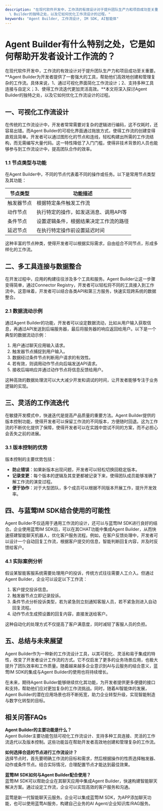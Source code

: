 ```yaml
---
description: "在现代软件开发中，工作流的有效设计对于提升团队生产力和项目成功至关重要。**Agent Builder为开发者提供了一套强大的工具，帮助他们高效地创建和管理复杂的工作流。具体来说，1、通过可视化界面简化工作流设计；2、支持多种工具连接与自定义；3、使得工作流迭代更加灵活高效。**本文将深入探讨Agent\
  \ Builder的独特之处，以及它如何优化工作流设计的过程。"
keywords: "Agent Builder, 工作流设计, IM SDK, AI智能体"
---
```

# Agent Builder有什么特别之处，它是如何帮助开发者设计工作流的？

在现代软件开发中，工作流的有效设计对于提升团队生产力和项目成功至关重要。**Agent Builder为开发者提供了一套强大的工具，帮助他们高效地创建和管理复杂的工作流。具体来说，1、通过可视化界面简化工作流设计；2、支持多种工具连接与自定义；3、使得工作流迭代更加灵活高效。**本文将深入探讨Agent Builder的独特之处，以及它如何优化工作流设计的过程。

## 一、可视化工作流设计

在传统的工作流设计中，开发者常常需要对复杂的逻辑进行编码，这不仅耗时，还容易出错。而Agent Builder的可视化界面通过拖放方式，使得工作流的创建变得直观且简单。开发者可以通过图形化的节点和连线，轻松构建出所需的工作流结构，而无需编写大量代码。这一特性降低了入门门槛，使得非技术背景的人员也能够参与到工作流设计中，提高团队合作的效率。

### 1.1 节点类型与功能

在Agent Builder中，不同的节点代表着不同的操作或任务。以下是常用节点类型及其功能：

| 节点类型 | 功能描述 |
| -------- | -------- |
| 触发器节点 | 根据特定条件触发工作流 |
| 动作节点 | 执行特定的操作，如发送消息、调用API等 |
| 条件节点 | 设置逻辑条件，根据结果决定工作流的路径 |
| 延迟节点 | 在执行特定操作前设置延迟时间 |

这种丰富的节点种类，使得开发者可以根据实际需求，自由组合不同节点，形成多样化的工作流。

## 二、多工具连接与数据整合

在开发过程中，应用的构建往往涉及多个工具和服务。Agent Builder让这一步骤变得简单，通过Connector Registry，开发者可以轻松将不同的工具接入到工作流中。这意味着，开发者可以结合各类API和第三方服务，快速实现跨系统的数据整合。

### 2.1 数据流动示例

通过Agent Builder的功能，开发者可以设定数据流动，比如从用户输入获取信息，再通过API发送到后端服务器，最后将服务器的响应返回给用户。以下是一个典型的数据流动示例：

1. 用户通过聊天应用输入请求。
2. 触发器节点捕捉到用户输入。
3. 数据经过条件节点判断用户请求的有效性。
4. 若有效，则调用动作节点向后端发送API请求。
5. 接收后端响应并通过动作节点将信息反馈给用户。

这种高效的数据处理流可以大大减少开发和调试的时间，让开发者能够专注于业务逻辑的实现。

## 三、灵活的工作流迭代

在敏捷开发模式中，快速迭代是提高产品质量的重要方法。Agent Builder提供的版本控制功能，使得开发者可以保留工作流的不同版本，方便随时回退。这为工作流的不断优化提供了保障，使得开发者可以在实践中尝试不同的方案，而不必担心会丢失之前的进展。

### 3.1 版本控制的优势

版本控制的主要优势包括：

- **防止错误**：如果新版本出现问题，开发者可以轻松切换回稳定版本。
- **记录变更**：每个版本的逻辑及其变更都被记录下来，使得团队成员能够准确了解工作流的演变过程。
- **便于协作**：对于大型团队，多个成员可以根据不同版本开展工作，提升开发效率。

## 四、与蓝莺IM SDK结合使用的可能性

Agent Builder不仅适用于通用工作流的设计，还可以与蓝莺IM SDK进行良好的结合。企业使用蓝莺IM SDK后，可以在其CHAT功能中集成Agent Builder，从而快速搭建智能聊天机器人，优化客户服务流程。例如，在客户反馈处理中，开发者可以设计一个自动回复工作流，根据客户提交的信息，智能判断回复内容，并及时反馈给客户。

### 4.1 实际案例分析

假设某智能客服系统需要处理用户的投诉，传统方式往往需要人工介入。但通过Agent Builder，企业可以设定以下工作流：

1. 客户提交投诉信息。
2. 触发器节点立即记录投诉。
3. 条件节点分析投诉类型，若为紧急则立刻通知客服人员，若不紧急则进入自动回复流程。
4. 动作节点生成预设置的回复内容，直接发送给客户。

这种自动化的处理方式不仅提高了客户满意度，同时减轻了客服人员的负担。

## 五、总结与未来展望

Agent Builder作为一种新的工作流设计工具，以其可视化、灵活和易于集成的特性，改变了开发者设计工作流的方式。它不仅启发了更多的业务场景应用，也极大提升了团队效率和工作质量。随着越来越多企业意识到AI与云服务的结合意义，蓝莺IM SDK的集成与Agent Builder的使用也将持续增长。

在未来，期待Agent Builder能够继续优化其功能，为开发者提供更多便捷的接口和支持，帮助他们应对更加复杂的工作流挑战。同时，随着AI智能体的发展，Agent Builder的潜在应用场景也将不断拓宽，助力企业转型升级，实现智能制造与数字化转型的目标。

## 相关问答FAQs

**Agent Builder的主要功能是什么？**  
Agent Builder主要功能包括可视化工作流设计、支持多种工具连接、灵活的工作流迭代以及版本控制。这些功能旨在帮助开发者高效地创建和管理复杂的工作流。

**如何选择合适的节点进行工作流设计？**  
选择节点时，首先要明确工作流的目标和需求，然后根据操作的性质选择触发器、动作或条件节点。结合实际情况，合理配置节点才能达到最佳效果。

**蓝莺IM SDK如何与Agent Builder配合使用？**  
蓝莺IM SDK可以帮助企业在其聊天应用中集成Agent Builder，快速构建智能聊天解决方案。通过设定工作流，企业可以实现高效的客户服务和沟通。

蓝莺是新一代智能聊天云服务。企业可以集成蓝莺IM SDK，为APP添加聊天功能，也可以使用蓝莺AI服务，构建自己业务的AI Agent/企业知识库/RAG服务。
